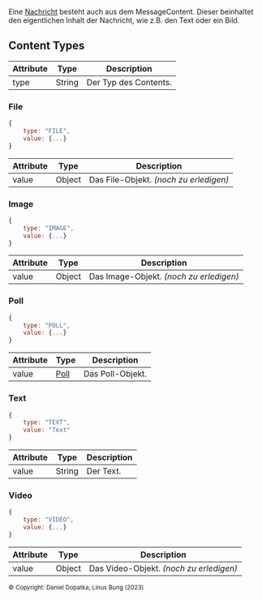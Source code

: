 Eine [Nachricht](https://github.com/Academi-fy/backend/wiki/Message) besteht auch aus dem MessageContent.
Dieser beinhaltet den eigentlichen Inhalt der Nachricht, wie z.B. den Text oder ein Bild. 

## Content Types

| Attribute | Type   | Description           |
|-----------|--------|-----------------------|
| type      | String | Der Typ des Contents. |

### File

```javascript
{
    type: "FILE",
    value: {...}
}
```

| Attribute | Type   | Description                            |
|-----------|--------|----------------------------------------|
| value     | Object | Das File-Objekt. _(noch zu erledigen)_ |


### Image

```javascript
{
    type: "IMAGE",
    value: {...}
}
```

| Attribute | Type   | Description                             |
|-----------|--------|-----------------------------------------|
| value     | Object | Das Image-Objekt. _(noch zu erledigen)_ |

### Poll

```javascript
{
    type: "POLL",
    value: {...}
}
```

| Attribute | Type                                                    | Description           |
|-----------|---------------------------------------------------------|-----------------------|
| value     | [Poll](https://github.com/Academi-fy/backend/wiki/Poll) | Das Poll-Objekt.      |

### Text

```javascript
{
    type: "TEXT",
    value: "Text"
}
```

| Attribute | Type   | Description           |
|-----------|--------|-----------------------|
| value     | String | Der Text.             |

### Video

```javascript
{
    type: "VIDEO",
    value: {...}
}
```

| Attribute | Type   | Description                             |
|-----------|--------|-----------------------------------------|
| value     | Object | Das Video-Objekt. _(noch zu erledigen)_ |

<sub>© Copyright: Daniel Dopatka, Linus Bung (2023)</sub>